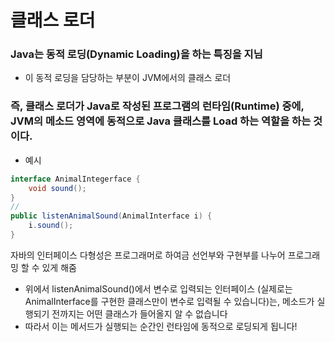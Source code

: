 # 클래스 로더
### Java는 동적 로딩(Dynamic Loading)을 하는 특징을 지님
+ 이 동적 로딩을 담당하는 부분이 JVM에서의 클래스 로더
### 즉, 클래스 로더가 Java로 작성된 프로그램의 런타임(Runtime) 중에, JVM의 메소드 영역에 동적으로 Java 클래스를 Load 하는 역할을 하는 것이다.
+ 예시
```java
interface AnimalIntegerface {
	void sound();
}
//
public listenAnimalSound(AnimalInterface i) {
	i.sound(); 
}
```

자바의 인터페이스 다형성은 프로그래머로 하여금 선언부와 구현부를 나누어 프로그래밍 할 수 있게 해줌
+ 위에서 listenAnimalSound()에서 변수로 입력되는 인터페이스 (실제로는 AnimalInterface를 구현한 클래스만이 변수로 입력될 수 있습니다)는, 메소드가 실행되기 전까지는 어떤 클래스가 들어올지 알 수 없습니다
+ 따라서 이는 메서드가 실행되는 순간인 런타임에 동적으로 로딩되게 됩니다!
